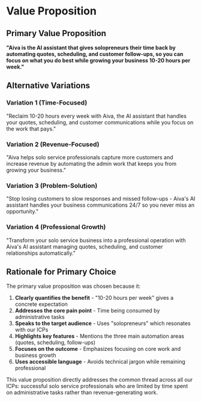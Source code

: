 # Value Proposition

## Primary Value Proposition

**"Aiva is the AI assistant that gives solopreneurs their time back by automating quotes, scheduling, and customer follow-ups, so you can focus on what you do best while growing your business 10-20 hours per week."**

## Alternative Variations

### Variation 1 (Time-Focused)
"Reclaim 10-20 hours every week with Aiva, the AI assistant that handles your quotes, scheduling, and customer communications while you focus on the work that pays."

### Variation 2 (Revenue-Focused)
"Aiva helps solo service professionals capture more customers and increase revenue by automating the admin work that keeps you from growing your business."

### Variation 3 (Problem-Solution)
"Stop losing customers to slow responses and missed follow-ups - Aiva's AI assistant handles your business communications 24/7 so you never miss an opportunity."

### Variation 4 (Professional Growth)
"Transform your solo service business into a professional operation with Aiva's AI assistant managing quotes, scheduling, and customer relationships automatically."

## Rationale for Primary Choice

The primary value proposition was chosen because it:

1. **Clearly quantifies the benefit** - "10-20 hours per week" gives a concrete expectation
2. **Addresses the core pain point** - Time being consumed by administrative tasks
3. **Speaks to the target audience** - Uses "solopreneurs" which resonates with our ICPs
4. **Highlights key features** - Mentions the three main automation areas (quotes, scheduling, follow-ups)
5. **Focuses on the outcome** - Emphasizes focusing on core work and business growth
6. **Uses accessible language** - Avoids technical jargon while remaining professional

This value proposition directly addresses the common thread across all our ICPs: successful solo service professionals who are limited by time spent on administrative tasks rather than revenue-generating work.
